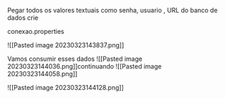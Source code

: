 Pegar todos os valores textuais como senha, usuario , URL do banco de dados
crie

conexao.properties

![[Pasted image 20230323143837.png]]

Vamos consumir esses dados
![[Pasted image 20230323144036.png]]continuando
![[Pasted image 20230323144058.png]]


![[Pasted image 20230323144128.png]]

